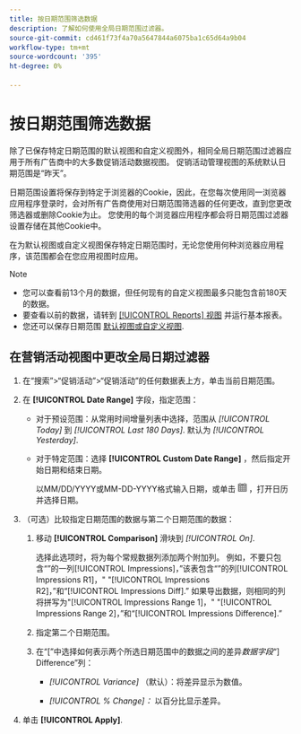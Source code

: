 ```yaml
---
title: 按日期范围筛选数据
description: 了解如何使用全局日期范围过滤器。
source-git-commit: cd461f73f4a70a5647844a6075ba1c65d64a9b04
workflow-type: tm+mt
source-wordcount: '395'
ht-degree: 0%

---
```


# 按日期范围筛选数据

除了已保存特定日期范围的默认视图和自定义视图外，相同全局日期范围过滤器应用于所有广告商中的大多数促销活动数据视图。 促销活动管理视图的系统默认日期范围是“昨天”。

日期范围设置将保存到特定于浏览器的Cookie，因此，在您每次使用同一浏览器应用程序登录时，会对所有广告商使用对日期范围筛选器的任何更改，直到您更改筛选器或删除Cookie为止。 您使用的每个浏览器应用程序都会将日期范围过滤器设置存储在其他Cookie中。

在为默认视图或自定义视图保存特定日期范围时，无论您使用何种浏览器应用程序，该范围都会在您应用视图时应用。

>[!NOTE]
>
>* 您可以查看前13个月的数据，但任何现有的自定义视图最多只能包含前180天的数据。
>* 要查看以前的数据，请转到 [[!UICONTROL Reports] 视图](/help/search-social-commerce/reports/management/basic-advanced/basic-advanced-report-about.md) 并运行基本报表。
>* 您还可以保存日期范围 [默认视图或自定义视图](/help/search-social-commerce/common-tasks/data-views/custom-default-views-manage.md).


## 在营销活动视图中更改全局日期过滤器

1. 在“搜索”\>“促销活动”\>“促销活动”的任何数据表上方，单击当前日期范围。

1. 在 **[!UICONTROL Date Range]** 字段，指定范围：

   * 对于预设范围：从常用时间增量列表中选择，范围从 *[!UICONTROL Today]* 到 *[!UICONTROL Last 180 Days]*. 默认为 *[!UICONTROL Yesterday]*.

   * 对于特定范围：选择 **[!UICONTROL Custom Date Range]** ，然后指定开始日期和结束日期。

      以MM/DD/YYYY或MM-DD-YYYY格式输入日期，或单击 ![日历图标](/help/search-social-commerce/assets/calendar.png "日历图标") ，打开日历并选择日期。

1. （可选）比较指定日期范围的数据与第二个日期范围的数据：

   1. 移动 **[!UICONTROL Comparison]** 滑块到 *[!UICONTROL On]*.

      选择此选项时，将为每个常规数据列添加两个附加列。 例如，不要只包含“”的一列[!UICONTROL Impressions]，”该表包含“”的列[!UICONTROL Impressions R1]，&quot; &quot;[!UICONTROL Impressions R2]，”和“[!UICONTROL Impressions Diff].”  如果导出数据，则相同的列将拼写为&quot;[!UICONTROL Impressions Range 1]，&quot; &quot;[!UICONTROL Impressions Range 2]，”和“[!UICONTROL Impressions Difference].”

   1. 指定第二个日期范围。

   1. 在“\[”中选择如何表示两个所选日期范围中的数据之间的差异&#x200B;_数据字段_“\] Difference”列：

      * *[!UICONTROL Variance]* （默认）：将差异显示为数值。

      * *[!UICONTROL % Change]：*  以百分比显示差异。

1. 单击 **[!UICONTROL Apply]**.
